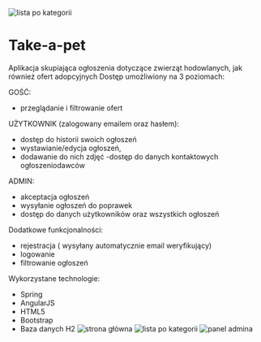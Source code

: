 ![lista po kategorii](https://user-images.githubusercontent.com/45732522/115529218-00aa8700-a293-11eb-8672-d29130b21f63.png)
# Take-a-pet

Aplikacja skupiająca ogłoszenia dotyczące zwierząt hodowlanych, jak również ofert adopcyjnych
Dostęp umożliwiony na 3 poziomach:

GOŚĆ:
- przeglądanie i filtrowanie ofert

UŻYTKOWNIK (zalogowany emailem oraz hasłem):
- dostęp do historii swoich ogłoszeń
- wystawianie/edycja ogłoszeń, 
- dodawanie do nich zdjęć
 -dostęp do danych kontaktowych ogłoszeniodawców

ADMIN:
- akceptacja ogłoszeń
- wysyłanie ogłoszeń do poprawek
- dostęp do danych użytkowników oraz wszystkich ogłoszeń

Dodatkowe funkcjonalności:
- rejestracja ( wysyłany automatycznie email weryfikujący)
- logowanie
- filtrowanie ogłoszeń

Wykorzystane technologie:
- Spring
- AngularJS
- HTML5
- Bootstrap
- Baza danych H2
![strona główna](https://user-images.githubusercontent.com/45732522/115529077-e40e4f00-a292-11eb-853e-ed1054e149e1.PNG)
![lista po kategorii](https://user-images.githubusercontent.com/45732522/115529251-0902c200-a293-11eb-83a3-dff12dcca330.png)
![panel admina](https://user-images.githubusercontent.com/45732522/115529291-115afd00-a293-11eb-9432-07be72d716fa.PNG)

